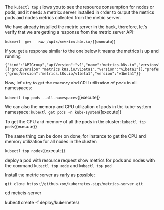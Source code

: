 
 
 The `kubectl top` allows you to see the resource consumption for nodes or pods, and it needs a metrics server installed in order to output the metrics pods and nodes metrics collected from the metric server.

We have already installed the metric server in the back, therefore, let's verify that we are getting a response from the metric server API:

`kubectl  get --raw /apis/metrics.k8s.io/`{{execute}}

If you get a response similar to the one below it means the metrics is up and running:
```
{"kind":"APIGroup","apiVersion":"v1","name":"metrics.k8s.io","versions":[{"groupVersion":"metrics.k8s.io/v1beta1","version":"v1beta1"}],"preferredVersion":{"groupVersion":"metrics.k8s.io/v1beta1","version":"v1beta1"}}
```
Now, let's try to get the memory abd CPU utilization of pods in all namespaces:

`kubectl top pods --all-namespaces`{[execute]}

We can also the memory and CPU utilization of pods in the kube-system namespace:
`kubectl get pods -n kube-system`{[execute]}

To get the CPU and memory of all the pods in the cluster:
`kubectl top pods`{{execute}}


The same thing can be done on done, for instance to get the CPU and memory utilization for all nodes in the cluster:

`kubectl top nodes`{{execute}}

 deploy a pod with resource request 
show metrics for pods and nodes with the command `kubectl top node` and `kubectl top pod`



Install the metric server as early as possible:

`git clone https://github.com/kubernetes-sigs/metrics-server.git`

cd metrcis-server

kubectl create -f deploy/kubernetes/

